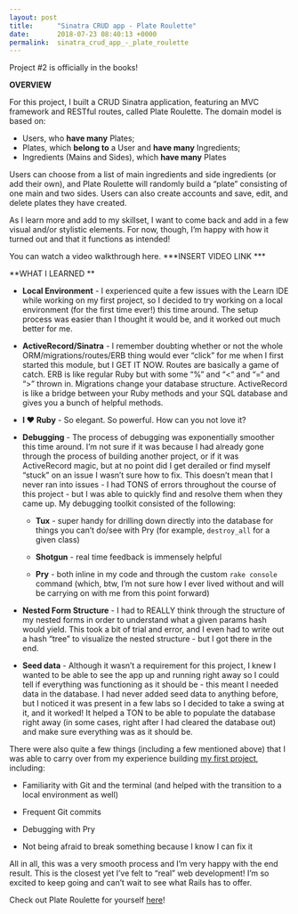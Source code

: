 ```yaml
---
layout: post
title:      "Sinatra CRUD app - Plate Roulette"
date:       2018-07-23 08:40:13 +0000
permalink:  sinatra_crud_app_-_plate_roulette
---
```



Project #2 is officially in the books!

**OVERVIEW**

For this project, I built a CRUD Sinatra application, featuring an MVC framework and RESTful routes, called Plate Roulette. The domain model is based on:

* Users, who **have many** Plates;
* Plates, which **belong to** a User and **have many** Ingredients; 
* Ingredients (Mains and Sides), which **have many** Plates

Users can choose from a list of main ingredients and side ingredients (or add their own), and Plate Roulette will randomly build a “plate” consisting of one main and two sides. Users can also create accounts and save, edit, and delete plates they have created.

As I learn more and add to my skillset, I want to come back and add in a few visual and/or stylistic elements. For now, though, I’m happy with how it turned out and that it functions as intended!

You can watch a video walkthrough here. ***INSERT VIDEO LINK ***

**WHAT I LEARNED
**

* **Local Environment** - I experienced quite a few issues with the Learn IDE while working on my first project, so I decided to try working on a local environment (for the first time ever!) this time around. The setup process was easier than I thought it would be, and it worked out much better for me.
 
* **ActiveRecord/Sinatra** - I remember doubting whether or not the whole ORM/migrations/routes/ERB thing would ever “click” for me when I first started this module, but I GET IT NOW. Routes are basically a game of catch. ERB is like regular Ruby but with some “%” and “<“ and “=“ and “>” thrown in. Migrations change your database structure. ActiveRecord is like a bridge between your Ruby methods and your SQL database and gives you a bunch of helpful methods. 
 
* **I  ❤️ Ruby** - So elegant. So powerful. How can you not love it?
 
* **Debugging** - The process of debugging was exponentially smoother this time around. I’m not sure if it was because I had already gone through the process of building another project, or if it was ActiveRecord magic, but at no point did I get derailed or find myself “stuck” on an issue I wasn’t sure how to fix. This doesn’t mean that I never ran into issues - I had TONS of errors throughout the course of this project - but I was able to quickly find and resolve them when they came up. My debugging toolkit consisted of the following:

    * **Tux** - super handy for drilling down directly into the database for things you can’t do/see with Pry (for example, ```destroy_all``` for a given class) 
    
    * **Shotgun** - real time feedback is immensely helpful
    
    * **Pry** - both inline in my code and through the custom ```rake console``` command (which, btw, I’m not sure how I ever lived without and will be carrying on with me from this point forward)
    
* **Nested Form Structure** - I had to REALLY think through the structure of my nested forms in order to understand what a given params hash would yield. This took a bit of trial and error, and I even had to write out a hash “tree” to visualize the nested structure - but I got there in the end.

* **Seed data** - Although it wasn’t a requirement for this project, I knew I wanted to be able to see the app up and running right away so I could tell if everything was functioning as it should be - this meant I needed data in the database. I had never added seed data to anything before, but I noticed it was present in a few labs so I decided to take a swing at it, and it worked! It helped a TON to be able to populate the database right away (in some cases, right after I had cleared the database out) and make sure everything was as it should be.

There were also quite a few things (including a few mentioned above) that I was able to carry over from my experience building [my first project](http://codename-sara.com/gli_gem_knitpickr), including:

* Familiarity with Git and the terminal (and helped with the transition to a local environment as well)

* Frequent Git commits

* Debugging with Pry

* Not being afraid to break something because I know I can fix it

All in all, this was a very smooth process and I’m very happy with the end result. This is the closest yet I’ve felt to “real” web development! I’m so excited to keep going and can’t wait to see what Rails has to offer.

Check out Plate Roulette for yourself [here]( https://github.com/sarastanton/plate_roulette)! 
